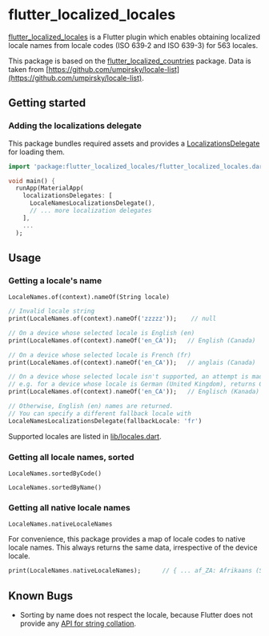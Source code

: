 # flutter_localized_locales

[flutter_localized_locales](https://pub.dev/packages/flutter_localized_locales) is a Flutter plugin which enables obtaining localized locale names from locale codes (ISO 639‑2 and ISO 639-3) for 563 locales.

This package is based on the [flutter_localized_countries](https://github.com/nickolas-pohilets/flutter-localized-countries) package. Data is taken from [https://github.com/umpirsky/locale-list](https://github.com/umpirsky/locale-list).

## Getting started

### Adding the localizations delegate
This package bundles required assets and provides a [LocalizationsDelegate](https://docs.flutter.io/flutter/widgets/LocalizationsDelegate-class.html) for loading them.

```dart
import 'package:flutter_localized_locales/flutter_localized_locales.dart';

void main() {
  runApp(MaterialApp(
    localizationsDelegates: [
      LocaleNamesLocalizationsDelegate(),
      // ... more localization delegates
    ],
    ...
  );
```

## Usage

### Getting a locale's name
```LocaleNames.of(context).nameOf(String locale)```

```dart
// Invalid locale string
print(LocaleNames.of(context).nameOf('zzzzz'));    // null

// On a device whose selected locale is English (en)
print(LocaleNames.of(context).nameOf('en_CA'));   // English (Canada)

// On a device whose selected locale is French (fr)
print(LocaleNames.of(context).nameOf('en_CA'));   // anglais (Canada)

// On a device whose selected locale isn't supported, an attempt is made to find a matching locale
// e.g. for a device whose locale is German (United Kingdom), returns German (de) names
print(LocaleNames.of(context).nameOf('en_CA'));   // Englisch (Kanada)

// Otherwise, English (en) names are returned. 
// You can specify a different fallback locale with
LocaleNamesLocalizationsDelegate(fallbackLocale: 'fr')
```

Supported locales are listed in [lib/locales.dart](lib/locales.dart).

### Getting all locale names, sorted
```LocaleNames.sortedByCode()```

```LocaleNames.sortedByName()```

### Getting all native locale names 
```LocaleNames.nativeLocaleNames```

For convenience, this package provides a map of locale codes to native locale names. This always returns the same data, irrespective of the device locale.
```dart
print(LocaleNames.nativeLocaleNames);      // { ... af_ZA: Afrikaans (Suid-Afrika), ... ar: ال العربية السعودية) ...  as: অসমীয়া ... fr: Français ... en: English ... }
```

## Known Bugs

* Sorting by name does not respect the locale, because Flutter does not provide any [API for string collation](https://github.com/flutter/flutter/issues/27549).
